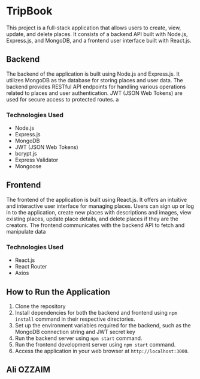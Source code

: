 # TripBook


This project is a full-stack application that allows users to create, view, update, and delete places. It consists of a backend API built with Node.js, Express.js, and MongoDB, and a frontend user interface built with React.js.

## Backend

The backend of the application is built using Node.js and Express.js. It utilizes MongoDB as the database for storing places and user data. The backend provides RESTful API endpoints for handling various operations related to places and user authentication. JWT (JSON Web Tokens) are used for secure access to protected routes.
a
### Technologies Used

- Node.js
- Express.js
- MongoDB
- JWT (JSON Web Tokens)
- bcrypt.js
- Express Validator
- Mongoose

## Frontend

The frontend of the application is built using React.js. It offers an intuitive and interactive user interface for managing places. Users can sign up or log in to the application, create new places with descriptions and images, view existing places, update place details, and delete places if they are the creators. The frontend communicates with the backend API to fetch and manipulate data

### Technologies Used

- React.js
- React Router
- Axios

## How to Run the Application

1. Clone the repository
2. Install dependencies for both the backend and frontend using `npm install` command in their respective directories.
3. Set up the environment variables required for the backend, such as the MongoDB connection string and JWT secret key
4. Run the backend server using `npm start` command.
5. Run the frontend development server using `npm start` command.
6. Access the application in your web browser at `http://localhost:3000`.

## Ali OZZAIM

